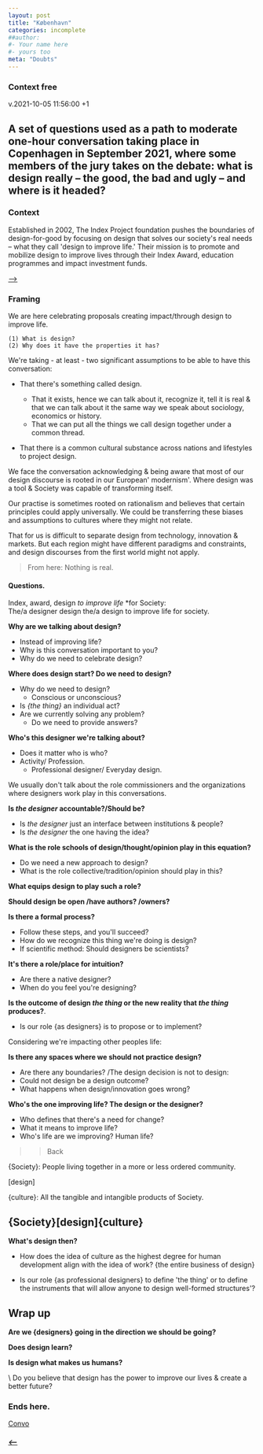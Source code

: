 ```yaml
---
layout: post
title: "København"
categories: incomplete
##author:
#- Your name here
#- yours too
meta: "Doubts"
---
```


### Context free
v.2021-10-05 11:56:00 +1


## A set of questions used as a path to moderate one-hour conversation taking place in Copenhagen in September 2021, where some members of the jury takes on the debate: what is design really – the good, the bad and ugly – and where is it headed?

### Context
Established in 2002, The Index Project foundation pushes the boundaries of design-for-good by focusing on design that solves our society's real needs – what they call 'design to improve life.' Their mission is to promote and mobilize design to improve lives through their Index Award, education programmes and impact investment funds.

[⟶](https://theindexproject.org)

### Framing
We are here celebrating proposals creating impact/through design to improve life.

    (1) What is design?
    (2) Why does it have the properties it has?  


We're taking - at least - two significant assumptions to be able to have this conversation:

  - That there's something called design.
    - That it exists, hence we can talk about it, recognize it, tell it is real & that we can talk about it the same way we speak about sociology, economics or history.
    - That we can put all the things we call design together under a common thread.

  - That there is a common cultural substance across nations and lifestyles to project design.

  We face the conversation acknowledging & being aware that most of our design discourse is rooted in our European' modernism'. Where design was a tool & Society was capable of transforming itself.

  Our practise is sometimes rooted on rationalism and believes that certain principles could apply universally. We could be transferring these biases and assumptions to cultures where they might not relate.

That for us is difficult to separate design from technology, innovation & markets. But each region might have different paradigms and constraints, and design discourses from the first world might not apply.


> From here: Nothing is real.

#### Questions.
Index, award, design *to improve life* *for Society:  
The/a designer design the/a design to improve life for society.

**Why are we talking about design?**
  - Instead of improving life?
  - Why is this conversation important to you?
  - Why do we need to celebrate design?

 **Where does design start? Do we need to design?**
  - Why do we need to design?
    - Conscious or unconscious?
  - Is *{the thing}* an individual act?
  - Are we currently solving any problem?
    - Do we need to provide answers?

**Who's this designer we're talking about?**
  - Does it matter who is who?
  - Activity/ Profession.
    - Professional designer/ Everyday design.

We usually don't talk about the role commissioners and the organizations where designers work play in this conversations.  

**Is *the designer* accountable?/Should be?**
  - Is *the designer* just an interface between institutions & people?
  - Is *the designer* the one having the idea?

**What is the role schools of design/thought/opinion play in this equation?**
  - Do we need a new approach to design? 
  - What is the role collective/tradition/opinion should play in this?

**What equips design to play such a role?**

**Should design be open /have authors? /owners?**

**Is there a formal process?**
  - Follow these steps, and you'll succeed?  
  - How do we recognize this thing we're doing is design?
  - If scientific method: Should designers be scientists?

**It's there a role/place for intuition?**
  - Are there a native designer?
  - When do you feel you're designing?

**Is the outcome of design *the thing* or the new reality that *the thing* produces?**.
  - Is our role {as designers} is to propose or to implement?

Considering we're impacting other peoples life:  

**Is there any spaces where we should not practice design?**
  - Are there any boundaries? /The design decision is not to design:  
  - Could not design be a design outcome?
  - What happens when design/innovation goes wrong?

**Who's the one improving life? The design or the designer?**
  - Who defines that there's a need for change?
  - What it means to improve life?
  - Who's life are we improving? Human life?

>> Back

{Society}: People living together in a more or less ordered community.

[design]

{culture}: All the tangible and intangible products of Society.


## {Society}[design]{culture}

**What's design then?**
- How does the idea of culture as the highest degree for human development align with the idea of work?
  {the entire business of design}  

- Is our role {as professional designers} to define 'the thing' or to define the instruments that will allow anyone to design well-formed structures'?


## Wrap up

**Are we {designers} going in the direction we should be going?**

**Does design learn?**

**Is design what makes us humans?**

\\
Do you believe that design has the power to improve our lives & create a better future?

### Ends here.
[Convo](https://www.youtube.com/watch?v=zS3S67xFRIo)



##### [⟵](/../../incomplete/index.html)
